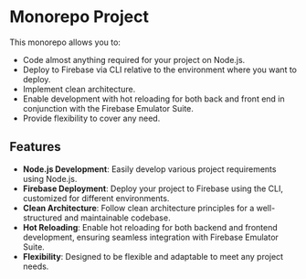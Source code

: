 # Monorepo Project

This monorepo allows you to:

- Code almost anything required for your project on Node.js.
- Deploy to Firebase via CLI relative to the environment where you want to
  deploy.
- Implement clean architecture.
- Enable development with hot reloading for both back and front end in
  conjunction with the Firebase Emulator Suite.
- Provide flexibility to cover any need.

## Features

- **Node.js Development**: Easily develop various project requirements using
  Node.js.
- **Firebase Deployment**: Deploy your project to Firebase using the CLI,
  customized for different environments.
- **Clean Architecture**: Follow clean architecture principles for a
  well-structured and maintainable codebase.
- **Hot Reloading**: Enable hot reloading for both backend and frontend
  development, ensuring seamless integration with Firebase Emulator Suite.
- **Flexibility**: Designed to be flexible and adaptable to meet any project
  needs.
